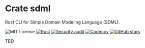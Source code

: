 # Crate sdml

Rust CLI for Simple Domain Modeling Language (SDML).

![MIT License](https://img.shields.io/badge/license-mit-118811.svg)
[![Rust](https://github.com/johnstonskj/rust-sdml/actions/workflows/rust.yml/badge.svg)](https://github.com/johnstonskj/rust-sdml/actions/workflows/rust.yml)
[![Security audit](https://github.com/johnstonskj/rust-sdml/actions/workflows/security-audit.yml/badge.svg)](https://github.com/johnstonskj/rust-sdml/actions/workflows/security-audit.yml)
[![Codecov](https://codecov.io/gh/johnstonskj/rust-sdml/branch/main/graph/badge.svg?token=1HGN6M4KIT)](https://codecov.io/gh/johnstonskj/rust-sdml)
[![GitHub stars](https://img.shields.io/github/stars/johnstonskj/rust-sdml.svg)](https://github.com/johnstonskj/rust-sdml/stargazers)

TBD
